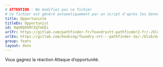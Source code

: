 ```yaml
---
# ATTENTION : Ne modifiez pas ce fichier
# Ce fichier est généré automatiquement par un script d'après les données du module Foundry VTT officiel et de sa traduction
title: Opportuniste
titleEn: Opportunist
id: OqU6QXkMrZqToEEi
urlFr: https://gitlab.com/pathfinder-fr/foundryvtt-pathfinder2-fr/-/blob/master/data/feats/OqU6QXkMrZqToEEi.htm
urlEn: https://gitlab.com/hooking/foundry-vtt---pathfinder-2e/-/blob/master/packs/data/feats.db/opportunist.json
group: feats
layout: dons
---
```

Vous gagnez la réaction Attaque d’opportunité.


